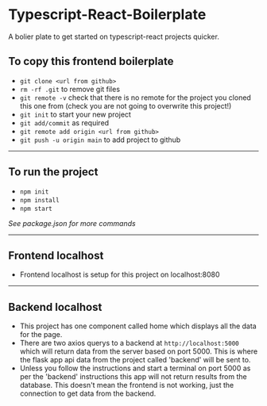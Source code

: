 # Typescript-React-Boilerplate

A bolier plate to get started on typescript-react projects quicker.


## To copy this frontend boilerplate

- `git clone <url from github>`
- `rm -rf .git` to remove git files
- `git remote -v` check that there is no remote for the project you cloned this one from (check you are not going to overwrite this project!)
- `git init` to start your new project
- `git add/commit` as required
- `git remote add origin <url from github>`
- `git push -u origin main` to add project to github

*******************************

## To run the project

- `npm init`
- `npm install`
- `npm start`

_See package.json for more commands_

*******************************

## Frontend localhost

- Frontend localhost is setup for this project on localhost:8080

*******************************

## Backend localhost

- This project has one component called home which displays all the data for the page.
- There are two axios querys to a backend at `http://localhost:5000` which will return data from the server based on port 5000. This is where the flask app api data from the project called 'backend' will be sent to.
- Unless you follow the instructions and start a terminal on port 5000 as per the 'backend' instructions this app will not return results from the database. This doesn't mean the frontend is not working, just the connection to get data from the backend.
